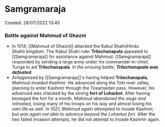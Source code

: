# Samgramaraja

Created: 28/07/2022 13:45

### Battle against Mahmud of Ghazni
- In 1014, [[Mahmud of Ghazni]] attacked the Kabul Shahi(Hindu Shahi) kingdom. The Kabul Shahi ruler **Trilochanapala** appealed to [[Samgramaraja]] for assistance against Mahmud. [[Samgramaraja]] responded by sending a large army under his commander-in-chief, Tunga to aid **Trilochanapala**. *In the ensuing battle, **Trilochanapala was defeated**.*
- Antagonized by [[Samgramaraja]]'s having helped **Trilochanapala**, *Mahmud invaded Kashmir*. He advanced along the Tohi river valley, planning to enter Kashmir through the Tosamaidan pass. However, his advanced was checked by the strong **fort of Loharkot**. After having besieged the fort for a month, *Mahmud abandoned the siege and retreated*, losing many of his troops on his way and almost losing his own life as well. *In 1021, Mahmud again attempted to invade Kashmir, but was again not able to advance beyond the Loharkot fort.* After the two failed invasion attempts, he did not attempt to invade Kashmir again.